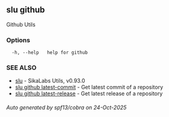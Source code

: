 ## slu github

Github Utils

### Options

```
  -h, --help   help for github
```

### SEE ALSO

* [slu](slu.md)	 - SikaLabs Utils, v0.93.0
* [slu github latest-commit](slu_github_latest-commit.md)	 - Get latest commit of a repository
* [slu github latest-release](slu_github_latest-release.md)	 - Get latest release of a repository

###### Auto generated by spf13/cobra on 24-Oct-2025
